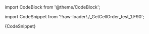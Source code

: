 import CodeBlock from '@theme/CodeBlock';

import CodeSnippet from '!!raw-loader!./_GetCellOrder_test_1.F90';

<CodeBlock language="fortran">{CodeSnippet}</CodeBlock>
